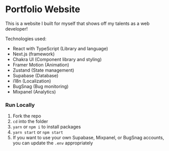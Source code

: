 # Portfolio Website

This is a website I built for myself that shows off my talents as a web developer!

Technologies used:
- React with TypeScript (Library and language)
- Next.js (framework)
- Chakra UI (Component library and styling)
- Framer Motion (Animation)
- Zustand (State management)
- Supabase (Database)
- i18n (Localization)
- BugSnag (Bug monitoring)
- Mixpanel (Analytics)

### Run Locally

1. Fork the repo
2. `cd` into the folder
3. `yarn` or `npm i` to install packages
4.  `yarn start` or `npm start`
5. If you want to use your own Supabase, Mixpanel, or BugSnag accounts, you can update the `.env` appropriately
